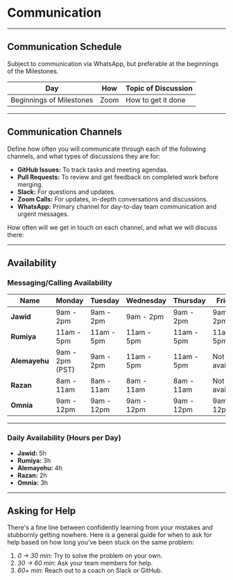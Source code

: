 <!--
    this template is for inspiration, feel free to change it however you like!

    Careful! be sure to protect your privacy when filling out this document.
    Everything you write here will be public, so share only what you are
    comfortable sharing online. You can share the rest in confidence with your
    group by another channel.
-->

# Communication

---

## Communication Schedule

Subject to communication via WhatsApp, but preferable at the beginnings of the Milestones.

| Day                      | How  | Topic of Discussion    |
|--------------------------|------|-------------------------|
| Beginnings of Milestones | Zoom | How to get it done      |

---

## Communication Channels

Define how often you will communicate through each of the following
channels, and what types of discussions they are for:

- **GitHub Issues:** To track tasks and meeting agendas.
- **Pull Requests:** To review and get feedback on completed work before merging.
- **Slack:** For questions and updates.
- **Zoom Calls:** For updates, in-depth conversations and discussions.
- **WhatsApp:** Primary channel for day-to-day team communication and urgent messages.

How often will we get in touch on each channel, and what we will discuss there:

---

## Availability

### Messaging/Calling Availability

<!-- markdownlint-disable MD013 -->

| Name         | Monday           | Tuesday          | Wednesday        | Thursday         | Friday          | Saturday         | Sunday           |
|--------------|------------------|------------------|------------------|------------------|------------------|------------------|------------------|
| **Jawid**     | 9am - 2pm        | 9am - 2pm        | 9am - 2pm        | 9am - 2pm        | 9am - 2pm        | 9am - 12:30pm     | 9am - 12:30pm     |
| **Rumiya**    | 11am - 5pm       | 11am - 5pm       | 11am - 5pm       | 11am - 5pm       | 11am - 5pm       | Not available     | Not available     |
| **Alemayehu** | 9am - 2pm (PST)  | 9am - 2pm        | 11am - 5pm       | 11am - 5pm       | Not available     | 11am - 5pm        | 9am - 2pm         |
| **Razan**     | 8am - 11am       | 8am - 11am       | 8am - 11am       | 8am - 11am       | Not available     | 8am - 11am        | Not available     |
| **Omnia**     | 9am - 12pm       | 9am - 12pm       | 9am - 12pm       | 9am - 12pm       | 9am - 12pm       | Not available     | Not available     |

---

### Daily Availability (Hours per Day)

- **Jawid:** 5h  
- **Rumiya:** 3h  
- **Alemayehu:** 4h  
- **Razan:** 2h  
- **Omnia:** 3h
---

## Asking for Help

There's a fine line between confidently learning from your mistakes and
stubbornly getting nowhere. Here is a general guide for when to ask for help
based on how long you've been stuck on the same problem:

1. _0 → 30 min_: Try to solve the problem on your own.  
2. _30 → 60 min_: Ask your team members for help.  
3. _60+ min_: Reach out to a coach on Slack or GitHub.
